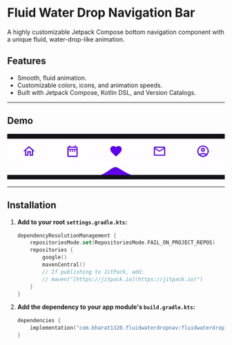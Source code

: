 # Fluid Water Drop Navigation Bar

A highly customizable Jetpack Compose bottom navigation component with a unique fluid, water-drop-like animation.

## Features

* Smooth, fluid animation.
* Customizable colors, icons, and animation speeds.
* Built with Jetpack Compose, Kotlin DSL, and Version Catalogs.

---

## Demo

![Fluid Nav Animation Demo](assets/bottom_nav_demo.gif)

---

## Installation

1.  **Add to your root `settings.gradle.kts`:**
    ```kotlin
    dependencyResolutionManagement {
        repositoriesMode.set(RepositoriesMode.FAIL_ON_PROJECT_REPOS)
        repositories {
            google()
            mavenCentral()
            // If publishing to JitPack, add:
            // maven("[https://jitpack.io](https://jitpack.io)")
        }
    }
    ```

2.  **Add the dependency to your app module's `build.gradle.kts`:**
    ```kotlin
    dependencies {
        implementation("com.bharat1320.fluidwaterdropnav:fluidwaterdropnav:1.0.0")
    }
    ```